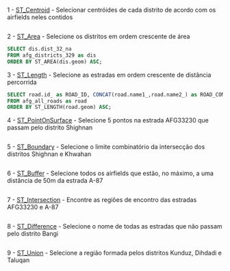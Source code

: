 1 - [ST_Centroid](http://postgis.net/docs/ST_Centroid.html) - Selecionar centróides de cada distrito de acordo com os airfields neles contidos

```sql

```

2 - [ST_Area](http://postgis.net/docs/ST_Area.html) - Selecione os distritos em ordem crescente de área

```sql
SELECT dis.dist_32_na
FROM afg_districts_329 as dis
ORDER BY ST_AREA(dis.geom) ASC;
```

3 - [ST_Length](http://postgis.net/docs/ST_Length.html) - Selecione as estradas em ordem crescente de distância percorrida

```sql
SELECT road.id_ as ROAD_ID, CONCAT(road.name1_,road.name2_) as ROAD_COMPLETE_NAME
FROM afg_all_roads as road
ORDER BY ST_LENGTH(road.geom) ASC;
```

4 - [ST_PointOnSurface](http://postgis.net/docs/ST_PointOnSurface.html) - Selecione 5 pontos na estrada AFG33230 que passam pelo distrito Shighnan

```sql

```

5 - [ST_Boundary](http://postgis.net/docs/ST_Boundary.html) - Selecione o limite combinatório da intersecção dos distritos Shighnan e Khwahan

```sql

```

6 - [ST_Buffer](http://postgis.net/docs/ST_Buffer.html) - Selecione todos os airfields que estão, no máximo, a uma distância de 50m da estrada A-87

```sql

```

7 - [ST_Intersection](http://postgis.net/docs/ST_Intersection.html) - Encontre as regiões de encontro das estradas AFG33230 e A-87

```sql

```

8 - [ST_Difference](http://postgis.net/docs/ST_Difference.html) - Selecione o nome de todas as estradas que não passam pelo distrito Bangi

```sql

```

9 - [ST_Union](http://postgis.net/docs/ST_Union.html) - Selecione a região formada pelos distritos Kunduz, Dihdadi e Taluqan

```sql

```
